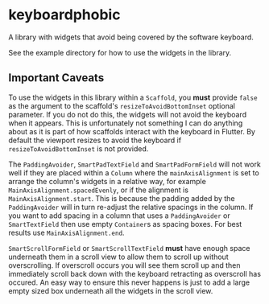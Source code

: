 # keyboardphobic

A library with widgets that avoid being covered by the software keyboard.

See the example directory for how to use the widgets in the library.

## Important Caveats

To use the widgets in this library within a `Scaffold`, you **must** provide `false` as the argument to the scaffold's `resizeToAvoidBottomInset` optional parameter. If you do not do this, the widgets will not avoid the keyboard when it appears. This is unfortunately not something I can do anything about as it is part of how scaffolds interact with the keyboard in Flutter. By default the viewport resizes to avoid the keyboard if `resizeToAvoidBottomInset` is not provided.

The `PaddingAvoider`, `SmartPadTextField` and `SmartPadFormField` will not work well if they are placed within a `Column` where the `mainAxisAlignment` is set to arrange the column's widgets in a relative way, for example `MainAxisAlignment.spacedEvenly`, or if the alignment is `MainAxisAlignment.start`. This is because the padding added by the `PaddingAvoider` will in turn re-adjust the relative spacings in the column. If you want to add spacing in a column that uses a `PaddingAvoider` or `SmartTextField` then use empty `Container`s as spacing boxes. For best results use `MainAxisAlignment.end`.

`SmartScrollFormField` or `SmartScrollTextField` **must** have enough space underneath them in a scroll view to allow them to scroll up without overscrolling. If overscroll occurs you will see them scroll up and then immediately scroll back down with the keyboard retracting as overscroll has occured. An easy way to ensure this never happens is just to add a large empty sized box underneath all the widgets in the scroll view.
